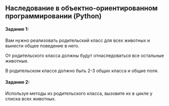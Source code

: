 ## Наследование в объектно-ориентированном программировании (Python)

#### Задание 1:

Вам нужно реализовать родительский класс для всех животных и вынести общее поведение в него.

От родительского класса должны будут отнаследоваться все остальные животные.

В родительском классе должно быть 2-3 общих класса и общие поля.

#### Задание 2:

Используя методы из родительского класса, вызовите их в цикле у списка всех животных.
